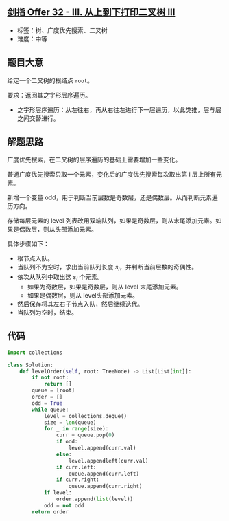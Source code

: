## [剑指 Offer 32 - III. 从上到下打印二叉树 III](https://leetcode-cn.com/problems/cong-shang-dao-xia-da-yin-er-cha-shu-iii-lcof/)

- 标签：树、广度优先搜索、二叉树
- 难度：中等

## 题目大意

给定一个二叉树的根结点 `root`。

要求：返回其之字形层序遍历。

- 之字形层序遍历：从左往右，再从右往左进行下一层遍历，以此类推，层与层之间交替进行。

## 解题思路

广度优先搜索，在二叉树的层序遍历的基础上需要增加一些变化。

普通广度优先搜索只取一个元素，变化后的广度优先搜索每次取出第 i 层上所有元素。

新增一个变量 odd，用于判断当前层数是奇数层，还是偶数层。从而判断元素遍历方向。

存储每层元素的 level 列表改用双端队列，如果是奇数层，则从末尾添加元素。如果是偶数层，则从头部添加元素。

具体步骤如下：

- 根节点入队。
- 当队列不为空时，求出当前队列长度 $s_i$，并判断当前层数的奇偶性。
- 依次从队列中取出这 $s_i$ 个元素。
	- 如果为奇数层，如果是奇数层，则从 level 末尾添加元素。
	- 如果是偶数层，则从 level头部添加元素。
- 然后保存将其左右子节点入队，然后继续迭代。
- 当队列为空时，结束。

## 代码

```Python
import collections

class Solution:
    def levelOrder(self, root: TreeNode) -> List[List[int]]:
        if not root:
            return []
        queue = [root]
        order = []
        odd = True
        while queue:
            level = collections.deque()
            size = len(queue)
            for _ in range(size):
                curr = queue.pop(0)
                if odd:
                    level.append(curr.val)
                else:
                    level.appendleft(curr.val)
                if curr.left:
                    queue.append(curr.left)
                if curr.right:
                    queue.append(curr.right)
            if level:
                order.append(list(level))
            odd = not odd
        return order
```

